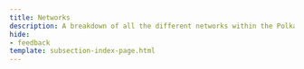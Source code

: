 ```yaml
---
title: Networks
description: A breakdown of all the different networks within the Polkadot protocol, including live and test networks and their respective parachains
hide: 
- feedback
template: subsection-index-page.html
---
```

